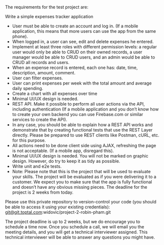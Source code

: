 The requirements for the test project are:

Write a simple expenses tracker application

* User must be able to create an account and log in. (If a mobile application, this means that more users can use the app from the same phone).
* When logged in, a user can see, edit and delete expenses he entered.
* Implement at least three roles with different permission levels: a regular user would only be able to CRUD on their owned records, a user manager would be able to CRUD users, and an admin would be able to CRUD all records and users.
* When an expense record is entered, each one has: date, time, description, amount, comment.
* User can filter expenses.
* User can print expenses per week with the total amount and average daily spending.
* Create a chart with all expenses over time
* Minimal UI/UX design is needed.
* REST API. Make it possible to perform all user actions via the API, including authentication (If a mobile application and you don’t know how to create your own backend you can use Firebase.com or similar services to create the API).
* In any case, you should be able to explain how a REST API works and demonstrate that by creating functional tests that use the REST Layer directly. Please be prepared to use REST clients like Postman, cURL, etc. for this purpose.
* All actions need to be done client side using AJAX, refreshing the page is not acceptable. (If a mobile app, disregard this).
* Minimal UI/UX design is needed. You will not be marked on graphic design. However, do try to keep it as tidy as possible.
* Write unit and e2e tests.
* Note: Please note that this is the project that will be used to evaluate your skills. The project will be evaluated as if you were delivering it to a customer. We expect you to make sure that the app is fully functional and doesn’t have any obvious missing pieces. The deadline for the project is 2 weeks from today.

Please use this private repository to version-control your code (you should be able to access it using your existing credentials):
git@git.toptal.com:widovic/project-2-robin-pham.git

The project deadline is up to 2 weeks, but we do encourage you to schedule a time now. Once you schedule a call, we will email you the meeting details, and you will get a technical interviewer assigned. This technical interviewer will be able to answer any questions you might have.

